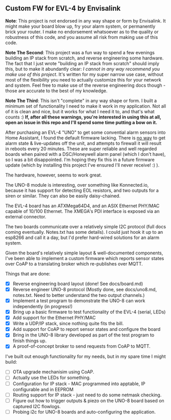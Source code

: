Custom FW for EVL-4 by Envisalink
---

**Note**: This project is not endorsed in any way shape or form by Envisalink. It might make your board blow up, fry your alarm system, or permanently brick your router. I make no endorsement whatsoever as to the quality or robustness of this code, and you assume all risk from making use of this code.

**Note The Second**: This project was a fun way to spend a few evenings building an IP stack from scratch, and reverse engineering some hardware. The fact that I just wrote "building an IP stack from scratch" should imply this, but to make it abundantly clear: *I cannot in any way recommend you make use of this project*. It's written for my super narrow use case, without most of the flexibility you need to actually customize this for your network and system. Feel free to make use of the reverse engineering docs though - those are accurate to the best of my knowledge.

**Note The Third**: This isn't "complete" in any way shape or form. I built a minimum set of functionality I need to make it work in my application. Not all of it is clean and nice, but it works for what I need it to, and that's what counts :) **If, after all these warnings, you're interested in using this at all, open an issue in this repo and I'll spend some time putting a bow on it.**


After purchasing an EVL-4 "UNO" to get some convential alarm sensors into Home Assistant,
I found the default firmware lacking. There is [no way](http://forum.eyez-on.com/FORUM/viewtopic.php?f=6&t=5233) to get alarm state & live-updates off the unit, and attempts to firewall it will result in reboots every 20 minutes. These are super reliable and well regarded boards when paired with a DSC/Honeywell
alarm panel (which I don't have), so I was a bit disappointed. I'm hoping they fix this in a future firmware update (which by installing this project I've ensured I'll never receive! :) ).

The hardware, however, seems to work great.

The UNO-8 module is interesting, over something like Konnected.io, because it has support for detecting EOL resistors, and two outputs for a siren or similar. They can also be easily daisy-chained.

The EVL-4 board has an ATXMega64D4, and an ASIX Ethernet PHY/MAC capable of 10/100 Ethernet. The XMEGA's PDI interface is exposed via an external connector.

The two boards communicate over a relatively simple I2C protocol (full docs coming eventually. Notes.txt has some details).
I could just hook it up to an esp8266 and call it a day, but I'd prefer hard-wired solutions for an alarm system.

Given the board's relatively simple layout & well-documented components, I've been able to implement a custom firmware which reports sensor states over CoAP to a translating broker which re-publishes over MQTT.

Things that are done:

- [x] Reverse engineering board layout (done! See docs/board.md)
- [x] Reverse engineer UNO-8 protocol (Mostly done, see docs/uno8.md, notes.txt. Need to better understand the two output channels.)
- [X] Implement a test program to demonstrate the UNO-8 can work independently (in progress!)
- [X] Bring up a basic firmware to test functionality of the EVL-4 (serial, LEDs)
- [X] Add support for the Ethernet PHY/MAC
- [X] Write a UDP/IP stack, since nothing quite fits the bill.
- [X] Add support for CoAP to report sensor states and configure the board
- [X] Bring in the UNO-8 library developed as part of the test program to finish things up.
- [X] A proof-of-concept broker to send requests from CoAP to MQTT.

I've built out enough functionality for my needs, but in my spare time I might build:

- [ ] OTA upgrade mechanisim using CoAP.
- [ ] Actually use the LEDs for something.
- [ ] Configuration for IP stack - MAC programmed into apptable, IP configurable and in EEPROM
- [ ] Routing support for IP stack - just need to do some netmask checking.
- [ ] Figure out how to trigger outputs & piezo on the UNO-8 board based on captured I2C flowlogs.
- [ ] Probing i2c for UNO-8 boards and auto-configuring the application.